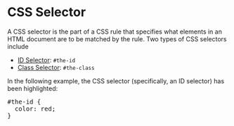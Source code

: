 # CSS Selector

A CSS selector is the part of a CSS rule that specifies what elements in an HTML
document are to be matched by the rule. Two types of CSS selectors include

* [ID Selector](#CSS/ID-Selector): `#the-id`
* [Class Selector](#CSS/Class-Selector): `#the-class`

In the following example, the CSS selector (specifically, an ID selector) has been highlighted:

<pre>
<span class="highlight">#the-id</span> {
  color: red;
}
</pre>
